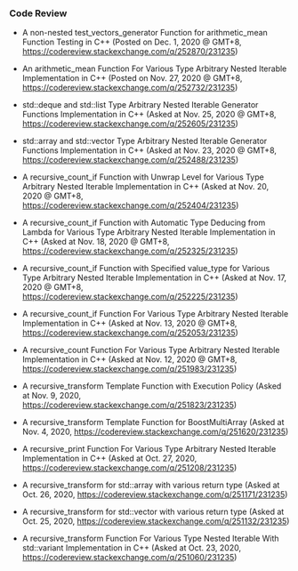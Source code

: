 ### Code Review

- A non-nested test_vectors_generator Function for arithmetic_mean Function Testing in C++ (Posted on Dec. 1, 2020 @ GMT+8, https://codereview.stackexchange.com/q/252870/231235)

- An arithmetic_mean Function For Various Type Arbitrary Nested Iterable Implementation in C++ (Posted on Nov. 27, 2020 @ GMT+8, https://codereview.stackexchange.com/q/252732/231235)

- std::deque and std::list Type Arbitrary Nested Iterable Generator Functions Implementation in C++ (Asked at Nov. 25, 2020 @ GMT+8, https://codereview.stackexchange.com/q/252605/231235)

- std::array and std::vector Type Arbitrary Nested Iterable Generator Functions Implementation in C++ (Asked at Nov. 23, 2020 @ GMT+8, https://codereview.stackexchange.com/q/252488/231235)

- A recursive_count_if Function with Unwrap Level for Various Type Arbitrary Nested Iterable Implementation in C++ (Asked at Nov. 20, 2020 @ GMT+8, https://codereview.stackexchange.com/q/252404/231235)

- A recursive_count_if Function with Automatic Type Deducing from Lambda for Various Type Arbitrary Nested Iterable Implementation in C++ (Asked at Nov. 18, 2020 @ GMT+8, https://codereview.stackexchange.com/q/252325/231235)

- A recursive_count_if Function with Specified value_type for Various Type Arbitrary Nested Iterable Implementation in C++ (Asked at Nov. 17, 2020 @ GMT+8, https://codereview.stackexchange.com/q/252225/231235)

- A recursive_count_if Function For Various Type Arbitrary Nested Iterable Implementation in C++ (Asked at Nov. 13, 2020 @ GMT+8, https://codereview.stackexchange.com/q/252053/231235)

- A recursive_count Function For Various Type Arbitrary Nested Iterable Implementation in C++ (Asked at Nov. 12, 2020 @ GMT+8, https://codereview.stackexchange.com/q/251983/231235)

- A recursive_transform Template Function with Execution Policy (Asked at Nov. 9, 2020, https://codereview.stackexchange.com/q/251823/231235)

- A recursive_transform Template Function for BoostMultiArray (Asked at Nov. 4, 2020, https://codereview.stackexchange.com/q/251620/231235)

- A recursive_print Function For Various Type Arbitrary Nested Iterable Implementation in C++ (Asked at Oct. 27, 2020, https://codereview.stackexchange.com/q/251208/231235)

- A recursive_transform for std::array with various return type (Asked at Oct. 26, 2020, https://codereview.stackexchange.com/q/251171/231235)

- A recursive_transform for std::vector with various return type (Asked at Oct. 25, 2020, https://codereview.stackexchange.com/q/251132/231235)
  
- A recursive_transform Function For Various Type Nested Iterable With std::variant Implementation in C++ (Asked at Oct. 23, 2020, https://codereview.stackexchange.com/q/251060/231235)



